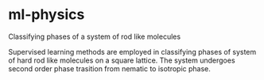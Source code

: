 # ml-physics
Classifying phases of a system of rod like molecules

Supervised learning methods are employed in classifying phases of system of hard rod like molecules on a square lattice. The system undergoes second order phase trasition from nematic to isotropic phase.
